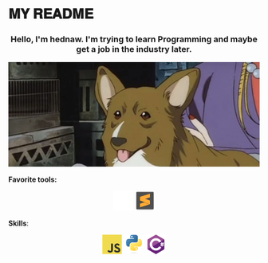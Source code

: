 # 𝐌𝐘 𝐑𝐄𝐀𝐃𝐌𝐄
                                     
<h3 align="center"> Hello, I'm hednaw. I'm trying to learn Programming and maybe get a job in the industry later.</h3>

<p align="center"><img src="ein_be_cute.jpg"></img></p>

**Favorite tools:** <p align="center"> <img src="github-original.svg" alt="github" width="40" height="40"/> <img src="sublimetext-original.svg" alt="sublime text" width="40" height="40"/> </p>

**Skills**: <p align="center"> <img src="javascript-original.svg" alt="javascript" width="40" height="40"/> <img src="python-original.svg" alt="python" width="40" height="40"/> <img src="csharp-original.svg" alt="C#" width="40" height="40"/></p>
